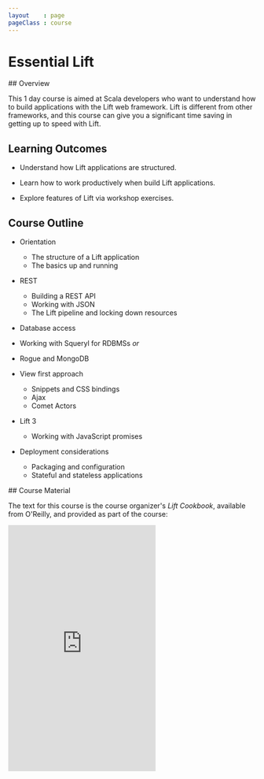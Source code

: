 ```yaml
---
layout    : page
pageClass : course
---
```


# Essential Lift

<div class="row">
  <div class="col-sm-8">
## Overview

This 1 day course is aimed at Scala developers who want to understand how to build applications with the Lift web framework.  Lift is different from other frameworks, and this course can give you a significant time saving in getting up to speed with Lift.

## Learning Outcomes

 - Understand how Lift applications are structured.

 - Learn how to work productively when build Lift applications.

 - Explore features of Lift via workshop exercises.

## Course Outline

 - Orientation
   - The structure of a Lift application
   - The basics up and running

 - REST
   - Building a REST API
   - Working with JSON
   - The Lift pipeline and locking down resources

 - Database access
  - Working with Squeryl for RDBMSs _or_
  - Rogue and MongoDB

 - View first approach
   - Snippets and CSS bindings
   - Ajax
   - Comet Actors

 - Lift 3
   - Working with JavaScript promises

 - Deployment considerations
   - Packaging and configuration
   - Stateful and stateless applications
</div>

<div class="sol-sm-4">
## Course Material

The text for this course is the course organizer's _Lift Cookbook_, available from O'Reilly, and provided as part of the course:

<iframe frameborder="0" scrolling="no" height="500px" src="http://cdn.oreillystatic.com/widgets/author/253.html"></iframe>
  </div>
</div>